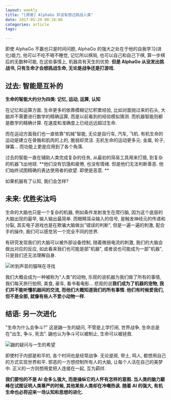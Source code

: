 ```yaml
---
layout: weekly
title: "[周常] AlphaGo 并没有想过挑战人类"
date: 2017-05-29 00:18:08
categories: article
tags:

---
```


即使 AlphaGo 不赢也只是时间问题, AlphaGo 的强大之处在于他的自我学习(进化)能力, 他可以不吃不喝不睡觉, 记忆所以棋局, 也可以自己和自己下棋, 算一步棋后的无数种可能, 在这些事情上, 机器具有天生的优势. **但是 AlphaGo 从没发出挑战书, 只有生命才会想挑战生命, 无论是战争还是打游戏.**

## 过去: 智能是互补的

**生命的智能大约分为四类: 记忆, 运动, 运算, 认知**

在记忆和运算方面. 生命更多的依靠模糊记忆积累经验, 比如对面抛过来的石头, 大脑并不需要进行数学的精确运算, 而是以前看到的经验模拟猜测. 而机器智能则都是数学的精确计算. 在速度和准确度上已经远远超过生命.

而在运动方面我们也一直依靠"机械"智能, 无论是自行车, 汽车, 飞机. 有机生命的运动是建立在骨骼和肌肉的上的, 脆弱却灵活. 无机生命的运动更多元: 金属, 轮子, 弹簧... 而功能上更是应用到了各个角落.

过去的智能一直在辅助人类完成复杂的任务, 从最初的简易工具用来打猎, 到复杂的机器飞出地球. **他们没有饥饿和疲倦, 也没有情绪. 但是他们无法判断善恶. 他们始终试图精确的表达使用者的欲望. 即使是恶意. **

如果机器有了认知, 我们会怎样?

## 未来: 优胜劣汰吗

生命的大脑也只是一个复杂的机器, 例如条件发射发生在爬行脑, 因为这个底层的大脑出现的最早, 输入输出最简单. 而眼睛耳朵输入的信号, 是触发神经元的传递和分裂, 其实电子游戏也是在欺骗大脑做出"错误的判断", 但是一遍一遍的刺激, 配合手的操作, 我们可以感觉另一个完全不同的世界. 

有研究发现我们的大脑可以被外部设备控制, 随着微弱电流的刺激, 我们的大脑会做出对应的反应, 如此看来我们也可能是部"机器", 或者说也可能成为一部"机器", 只是我们还无法理解自身.

![听到声音的猫咪在寻找](http://upload-images.jianshu.io/upload_images/1286586-3d5f389c8daf3f2f.png?imageMogr2/auto-orient/strip%7CimageView2/2/w/1240)

我们大概会成为一种被称为"人类"的动物, 乐观的说机器为我们做了所有的事情, 我们每天旅行拍照, 美食, 豪车, 看书看电影... 悲观的说**我们成为了机器的宠物, 我们并不能听懂机器间的交流, 而他们大概知道我们的所有事情. 他们有时候爱我们, 但不是全部, 就像有些人不爱小动物一样.**

## 结语: 另一次进化

"生命为什么会争斗?" 这是鼬一生的疑问, 不管是上学打闹, 世界战争, 生命总是在"出生, 争斗, 死去". 鼬也认为争斗可以被制止, 生命可以被拯救.

![鼬的疑问与一生的希望](http://upload-images.jianshu.io/upload_images/1286586-7c922dcc6aab0222.png?imageMogr2/auto-orient/strip%7CimageView2/2/w/1240)

即使村子内部是和平的, 各个村间也是经常战争. 无论是斑, 带土, 鸣人, 都想用自己的方式实现世界和平. 邪恶的一方想控制所有人的大脑, 让每个人活在自己的美梦中. 正义的一方则想用爱把人连接在一起, 互为羁绊. 

**我们要怕的不是 AI 会多么强大, 而是操纵它的人怀有怎样的意图. 当人类的脑力巅峰在试图证明人类尊严的时候, 其他某些人类却在冷嘲热讽. 随着 AI 的强大, 有机生命也必将迎来一场认知和思想的进化.**

